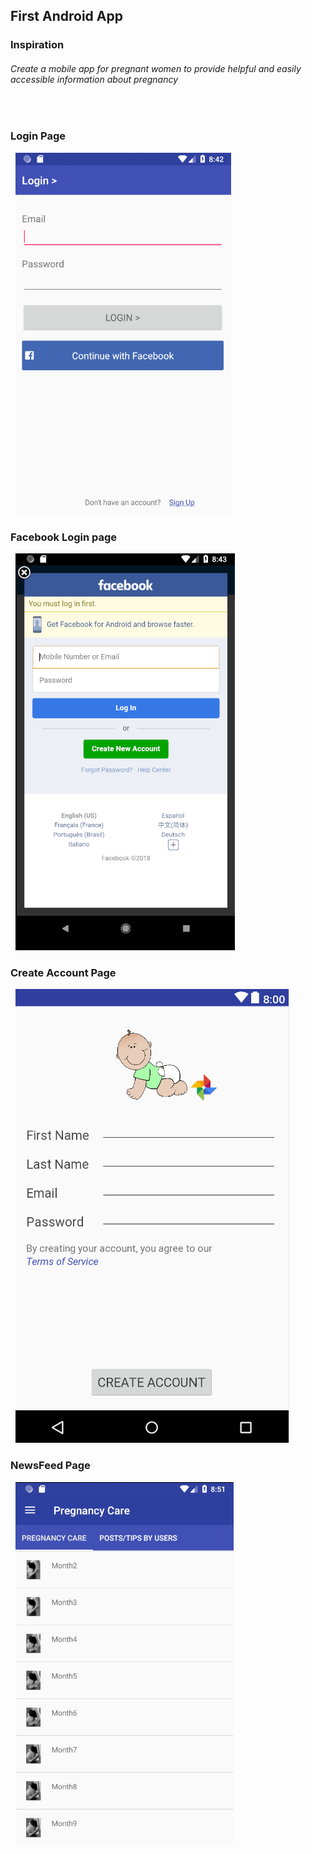 ## First Android App
### Inspiration
###### Create a mobile app for pregnant women to provide helpful and easily accessible information about pregnancy

&nbsp;
&nbsp;

### Login Page


&nbsp;
![alt text](https://github.com/whl827/PregnancyForAll/blob/master/Pictures/1.PNG)
&nbsp;
&nbsp;


### Facebook Login page


&nbsp;
![alt text](https://github.com/whl827/PregnancyForAll/blob/master/Pictures/2.PNG)
&nbsp;
&nbsp;


### Create Account Page


&nbsp;
![alt text](https://github.com/whl827/PregnancyForAll/blob/master/Pictures/4.PNG)
&nbsp;
&nbsp;


### NewsFeed Page


&nbsp;
![alt text](https://github.com/whl827/PregnancyForAll/blob/master/Pictures/3.PNG)
